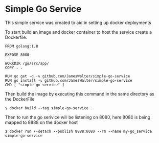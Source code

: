 # Simple Go Service 

This simple service was created to aid in setting up docker deployments

To start build an image and docker container to host the service create a Dockerfile:

```
FROM golang:1.8

EXPOSE 8080

WORKDIR /go/src/app/
COPY . .

RUN go get -d -v github.com/JamesWalter/simple-go-service
RUN go install -v github.com/JamesWalter/simple-go-service
CMD [ "simple-go-service" ]
```
Then build the image by executing this command in the same directory as the DockerFile
```
$ docker build --tag simple-go-service .
```
Then to run the go serivice will be listening on 8080, here 8080 is being mapped to 8888 on the docker host
```
$ docker run --detach --publish 8888:8080 --rm --name my-go_service simple-go-service 
```